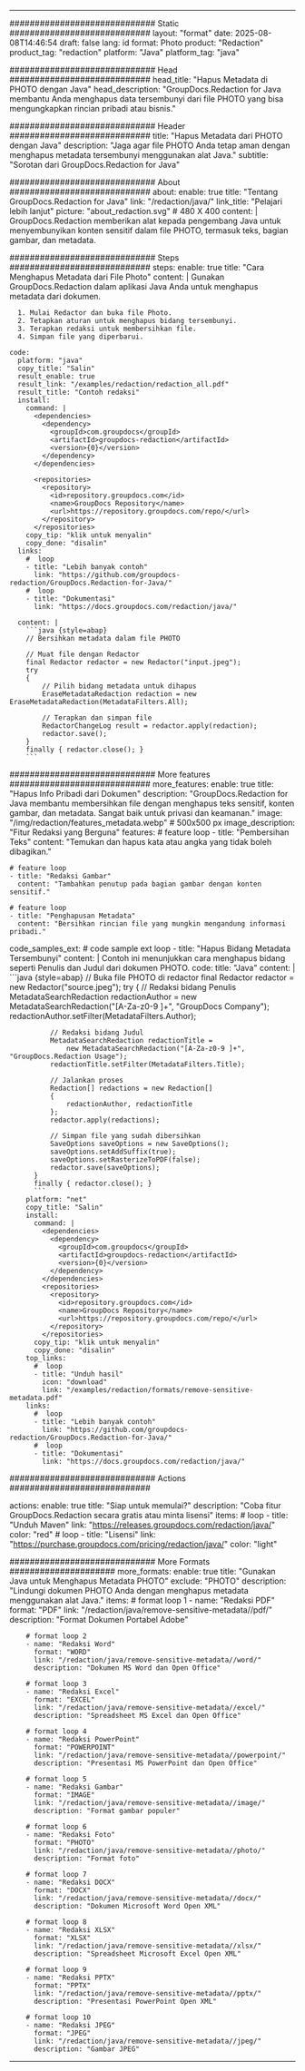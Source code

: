 
---
############################# Static ############################
layout: "format"
date:  2025-08-08T14:46:54
draft: false
lang: id
format: Photo
product: "Redaction"
product_tag: "redaction"
platform: "Java"
platform_tag: "java"

############################# Head ############################
head_title: "Hapus Metadata di PHOTO dengan Java"
head_description: "GroupDocs.Redaction for Java membantu Anda menghapus data tersembunyi dari file PHOTO yang bisa mengungkapkan rincian pribadi atau bisnis."

############################# Header ############################
title: "Hapus Metadata dari PHOTO dengan Java" 
description: "Jaga agar file PHOTO Anda tetap aman dengan menghapus metadata tersembunyi menggunakan alat Java."
subtitle: "Sorotan dari GroupDocs.Redaction for Java" 

############################# About ############################
about:
    enable: true
    title: "Tentang GroupDocs.Redaction for Java"
    link: "/redaction/java/"
    link_title: "Pelajari lebih lanjut"
    picture: "about_redaction.svg" # 480 X 400
    content: |
       GroupDocs.Redaction memberikan alat kepada pengembang Java untuk menyembunyikan konten sensitif dalam file PHOTO, termasuk teks, bagian gambar, dan metadata.

############################# Steps ############################
steps:
    enable: true
    title: "Cara Menghapus Metadata dari File Photo"
    content: |
      Gunakan GroupDocs.Redaction dalam aplikasi Java Anda untuk menghapus metadata dari dokumen.
      
      1. Mulai Redactor dan buka file Photo.
      2. Tetapkan aturan untuk menghapus bidang tersembunyi.
      3. Terapkan redaksi untuk membersihkan file.
      4. Simpan file yang diperbarui.
   
    code:
      platform: "java"
      copy_title: "Salin"
      result_enable: true
      result_link: "/examples/redaction/redaction_all.pdf"
      result_title: "Contoh redaksi"
      install:
        command: |
          <dependencies>
            <dependency>
              <groupId>com.groupdocs</groupId>
              <artifactId>groupdocs-redaction</artifactId>
              <version>{0}</version>
            </dependency>
          </dependencies>

          <repositories>
            <repository>
              <id>repository.groupdocs.com</id>
              <name>GroupDocs Repository</name>
              <url>https://repository.groupdocs.com/repo/</url>
            </repository>
          </repositories>
        copy_tip: "klik untuk menyalin"
        copy_done: "disalin"
      links:
        #  loop
        - title: "Lebih banyak contoh"
          link: "https://github.com/groupdocs-redaction/GroupDocs.Redaction-for-Java/"
        #  loop
        - title: "Dokumentasi"
          link: "https://docs.groupdocs.com/redaction/java/"
          
      content: |
        ```java {style=abap}
        // Bersihkan metadata dalam file PHOTO

        // Muat file dengan Redactor
        final Redactor redactor = new Redactor("input.jpeg");
        try
        {
            // Pilih bidang metadata untuk dihapus
            EraseMetadataRedaction redaction = new EraseMetadataRedaction(MetadataFilters.All);

            // Terapkan dan simpan file
            RedactorChangeLog result = redactor.apply(redaction);
            redactor.save();
        }
        finally { redactor.close(); }
        ```            


############################# More features ############################
more_features:
  enable: true
  title: "Hapus Info Pribadi dari Dokumen"
  description: "GroupDocs.Redaction for Java membantu membersihkan file dengan menghapus teks sensitif, konten gambar, dan metadata. Sangat baik untuk privasi dan keamanan."
  image: "/img/redaction/features_metadata.webp" # 500x500 px
  image_description: "Fitur Redaksi yang Berguna"
  features:
    # feature loop
    - title: "Pembersihan Teks"
      content: "Temukan dan hapus kata atau angka yang tidak boleh dibagikan."

    # feature loop
    - title: "Redaksi Gambar"
      content: "Tambahkan penutup pada bagian gambar dengan konten sensitif."

    # feature loop
    - title: "Penghapusan Metadata"
      content: "Bersihkan rincian file yang mungkin mengandung informasi pribadi."
      
  code_samples_ext:
    # code sample ext loop
    - title: "Hapus Bidang Metadata Tersembunyi"
      content: |
        Contoh ini menunjukkan cara menghapus bidang seperti Penulis dan Judul dari dokumen PHOTO.
      code:
        title: "Java"
        content: |
          ```java {style=abap}
          //  Buka file PHOTO di redactor
          final Redactor redactor = new Redactor("source.jpeg");
          try
          {
              // Redaksi bidang Penulis
              MetadataSearchRedaction redactionAuthor = 
                  new MetadataSearchRedaction("[A-Za-z0-9 ]+", "GroupDocs Company");
              redactionAuthor.setFilter(MetadataFilters.Author);

              // Redaksi bidang Judul
              MetadataSearchRedaction redactionTitle = 
                  new MetadataSearchRedaction("[A-Za-z0-9 ]+", "GroupDocs.Redaction Usage");
              redactionTitle.setFilter(MetadataFilters.Title);

              // Jalankan proses
              Redaction[] redactions = new Redaction[]
              {
                  redactionAuthor, redactionTitle
              };
              redactor.apply(redactions);

              // Simpan file yang sudah dibersihkan
              SaveOptions saveOptions = new SaveOptions();
              saveOptions.setAddSuffix(true);
              saveOptions.setRasterizeToPDF(false);
              redactor.save(saveOptions);
          }
          finally { redactor.close(); }
          ```
        platform: "net"
        copy_title: "Salin"
        install:
          command: |
            <dependencies>
              <dependency>
                <groupId>com.groupdocs</groupId>
                <artifactId>groupdocs-redaction</artifactId>
                <version>{0}</version>
              </dependency>
            </dependencies>
            <repositories>
              <repository>
                <id>repository.groupdocs.com</id>
                <name>GroupDocs Repository</name>
                <url>https://repository.groupdocs.com/repo/</url>
              </repository>
            </repositories>
          copy_tip: "klik untuk menyalin"
          copy_done: "disalin"
        top_links:
          #  loop
          - title: "Unduh hasil"
            icon: "download"
            link: "/examples/redaction/formats/remove-sensitive-metadata.pdf"
        links:
          #  loop
          - title: "Lebih banyak contoh"
            link: "https://github.com/groupdocs-redaction/GroupDocs.Redaction-for-Java/"
          #  loop
          - title: "Dokumentasi"
            link: "https://docs.groupdocs.com/redaction/java/"


############################# Actions ############################

actions:
  enable: true
  title: "Siap untuk memulai?"
  description: "Coba fitur GroupDocs.Redaction secara gratis atau minta lisensi"
  items:
    #  loop
    - title: "Unduh Maven"
      link: "https://releases.groupdocs.com/redaction/java/"
      color: "red"
        #  loop
    - title: "Lisensi"
      link: "https://purchase.groupdocs.com/pricing/redaction/java/"
      color: "light"


############################# More Formats #####################
more_formats:
    enable: true
    title: "Gunakan Java untuk Menghapus Metadata PHOTO"
    exclude: "PHOTO"
    description: "Lindungi dokumen PHOTO Anda dengan menghapus metadata menggunakan alat Java."
    items: 
        # format loop 1
        - name: "Redaksi PDF"
          format: "PDF"
          link: "/redaction/java/remove-sensitive-metadata//pdf/"
          description: "Format Dokumen Portabel Adobe"

        # format loop 2
        - name: "Redaksi Word"
          format: "WORD"
          link: "/redaction/java/remove-sensitive-metadata//word/"
          description: "Dokumen MS Word dan Open Office"
          
        # format loop 3
        - name: "Redaksi Excel"
          format: "EXCEL"
          link: "/redaction/java/remove-sensitive-metadata//excel/"
          description: "Spreadsheet MS Excel dan Open Office"

        # format loop 4
        - name: "Redaksi PowerPoint"
          format: "POWERPOINT"
          link: "/redaction/java/remove-sensitive-metadata//powerpoint/"
          description: "Presentasi MS PowerPoint dan Open Office"

        # format loop 5
        - name: "Redaksi Gambar"
          format: "IMAGE"
          link: "/redaction/java/remove-sensitive-metadata//image/"
          description: "Format gambar populer"

        # format loop 6
        - name: "Redaksi Foto"
          format: "PHOTO"
          link: "/redaction/java/remove-sensitive-metadata//photo/"
          description: "Format foto"

        # format loop 7
        - name: "Redaksi DOCX"
          format: "DOCX"
          link: "/redaction/java/remove-sensitive-metadata//docx/"
          description: "Dokumen Microsoft Word Open XML"
          
        # format loop 8
        - name: "Redaksi XLSX"
          format: "XLSX"
          link: "/redaction/java/remove-sensitive-metadata//xlsx/"
          description: "Spreadsheet Microsoft Excel Open XML"
          
        # format loop 9
        - name: "Redaksi PPTX"
          format: "PPTX"
          link: "/redaction/java/remove-sensitive-metadata//pptx/"
          description: "Presentasi PowerPoint Open XML"

        # format loop 10
        - name: "Redaksi JPEG"
          format: "JPEG"
          link: "/redaction/java/remove-sensitive-metadata//jpeg/"
          description: "Gambar JPEG"


---